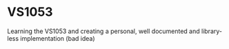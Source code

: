 # VS1053
Learning the VS1053 and creating a personal, well documented and library-less implementation (bad idea)
